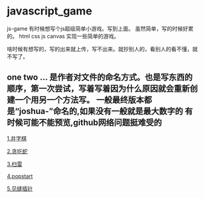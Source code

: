 # javascript_game
js-game 有时候想写个js超级简单小游戏。写到上面。 虽然简单，写的时候好累的。 
html css js canvas 实现一些简单的游戏。

啥时候有想写的，写的出来就上传，写不出来。就抄别人的，看别人的看不懂，就不写了。 

one two ... 是作者对文件的命名方式。也是写东西的顺序，第一次尝试，写着写着因为什么原因就会重新创建一个用另一个方法写。
一般最终版本都是“joshua-”命名的,如果没有一般就是最大数字的
有时候可能不能预览,github网络问题挺难受的
----------------------------------------------------------------

[1.井字棋](http://htmlpreview.github.io/?https://github.com/Joshua-leyer/javascript_game/blob/main/jing-game/joshua-jing.html)

[2.贪吃蛇](http://htmlpreview.github.io/?https://github.com/Joshua-leyer/javascript_game/blob/main/Snake-game/joshua-Snake.html)

[3.扫雷](http://htmlpreview.github.io/?https://github.com/Joshua-leyer/javascript_game/blob/main/Sweep-game/sweep_v4.html)

[4.popstart](http://htmlpreview.github.io/?https://github.com/Joshua-leyer/javascript_game/blob/main/popstart-game/popstart_v3.html)

[5.见缝插针](http://htmlpreview.github.io/?https://github.com/Joshua-leyer/javascript_game/blob/main/Stick-game/strick_v8.html)
